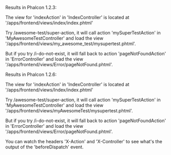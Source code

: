 Results in Phalcon 1.2.3:

The view for 'indexAction' in 'IndexController' is located at '/apps/frontend/views/index/index.phtml'

Try /awesome-test/super-action, it will call action 'mySuperTestAction' in 'MyAwesomeTestController' and load the view '/apps/frontend/views/my_awesome_test/mysupertest.phtml'.

But if you try /i-do-not-exist, it will fall back to action 'pageNotFoundAction' in 'ErrorController' and load the view '/apps/frontend/views/Error/pageNotFound.phtml'.

Results in Phalcon 1.2.6:

The view for 'indexAction' in 'IndexController' is located at '/apps/frontend/views/Index/index.phtml'

Try /awesome-test/super-action, it will call action 'mySuperTestAction' in 'MyAwesomeTestController' and load the view '/apps/frontend/views/myAwesomeTest/mysupertest.phtml'.

But if you try /i-do-not-exist, it will fall back to action 'pageNotFoundAction' in 'ErrorController' and load the view '/apps/frontend/views/Error/pageNotFound.phtml'.

You can watch the headers 'X-Action' and 'X-Controller' to see what's the output of the 'beforeDispatch' event.
